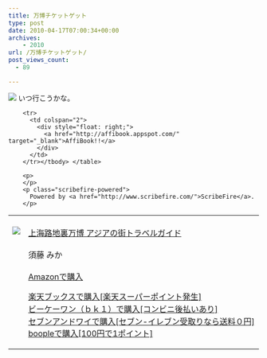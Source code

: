 ```yaml
---
title: 万博チケットゲット
type: post
date: 2010-04-17T07:00:34+00:00
archives:
    - 2010
url: /万博チケットゲット/
post_views_count:
  - 89

---
```

<img style="max-width: 800px;" src="https://i2.wp.com/jqinglong.html.xdomain.jp/bimg/shanghai_1.jpg" data-recalc-dims="1" />  
いつ行こうかな。

<table>
  <tr>
    <td style="vertical-align: top;">
      <a href="http://hb.afl.rakuten.co.jp/hgc/06d13246.10ebaa62.06d13247.1eb85ca0/?pc=http%3A%2F%2Fsearch.books.rakuten.co.jp%2Fbksearch%2Fdt%3Fg%3D001%26bisbn%3D4575302090" target="_blank"><br /> <img src="https://i1.wp.com/ecx.images-amazon.com/images/I/51O4xYnB5dL._SL160_.jpg" style="border-style: none;" data-recalc-dims="1" /><br /> </a>
    </td>
    <td style="vertical-align: top;">
      <a href="http://hb.afl.rakuten.co.jp/hgc/06d13246.10ebaa62.06d13247.1eb85ca0/?pc=http%3A%2F%2Fsearch.books.rakuten.co.jp%2Fbksearch%2Fdt%3Fg%3D001%26bisbn%3D4575302090" target="_blank"><br /> 上海路地裏万博 アジアの街トラベルガイド<br /> </a><br /> 須藤 みか<br /> <a href="http://www.amazon.co.jp/%E4%B8%8A%E6%B5%B7%E8%B7%AF%E5%9C%B0%E8%A3%8F%E4%B8%87%E5%8D%9A-%E3%82%A2%E3%82%B8%E3%82%A2%E3%81%AE%E8%A1%97%E3%83%88%E3%83%A9%E3%83%99%E3%83%AB%E3%82%AC%E3%82%A4%E3%83%89-%E9%A0%88%E8%97%A4-%E3%81%BF%E3%81%8B/dp/4575302090%3FSubscriptionId%3D1JWQWN8E4Z5TR27962G2%26tag%3Dgaeaffibook-22%26linkCode%3Dxm2%26camp%3D2025%26creative%3D165953%26creativeASIN%3D4575302090" target="_blank"><br /> Amazonで購入<br /> </a></p>
      <p>
        <a href="http://px.a8.net/svt/ejp?a8mat=1HPMBD+EAZZ1U+5WS+C1DUQ&a8ejpredirect=http%3A%2F%2Fsearch.books.rakuten.co.jp%2Fbksearch%2Fdt%3Fg%3D001%26bisbn%3D4575302090" target="_blank">楽天ブックスで購入[楽天スーパーポイント発生]</a><br /> <img src="https://i2.wp.com/www12.a8.net/0.gif?resize=1%2C1" alt="" width="1" border="0" height="1" data-recalc-dims="1" /><br /> <a href="http://px.a8.net/svt/ejp?a8mat=1HRMFS+EEKKOI+10UY+HUKPU&a8ejpredirect=http%3A%2F%2Fwww.bk1.jp%2FkeywordSearchResult%2F%3Fkeyword%3D4575302090%26storeCd%3D1%26searchFlg%3D9%26x%3D43%26y%3D11%26partnerid%3D02a801" target="_blank">ビーケーワン（ｂｋ１）で購入[コンビニ後払いあり]</a><br /> <img src="https://i2.wp.com/www12.a8.net/0.gif?resize=1%2C1" alt="" width="1" border="0" height="1" data-recalc-dims="1" /><br /> <a href="http://click.linksynergy.com/fs-bin/statform?id=aR0TIOX*qAA&offerid=137560&bnid=1490&subid=&subid=0&kword_in=4575302090&oop=on" target="_blank">セブンアンドワイで購入[セブン-イレブン受取りなら送料０円]</a><img src="http://ad.linksynergy.com/fs-bin/show?id=aR0TIOX*qAA&bids=137560&type=5&subid=0" width="1" border="0" height="1" /><br /> <a href="http://click.linksynergy.com/fs-bin/statform?id=aR0TIOX*qAA&offerid=33310&bnid=2&subid=0&ifc=4&ifr=9784575302097" target="_blank">boopleで購入[100円で1ポイント]</a> </td> </tr> 
        
        <tr>
          <td colspan="2">
            <div style="float: right;">
              <a href="http://affibook.appspot.com/" target="_blank">AffiBook!!</a>
            </div>
          </td>
        </tr></tbody> </table> 
        
        <p>
        </p>
        <p class="scribefire-powered">
          Powered by <a href="http://www.scribefire.com/">ScribeFire</a>.
        </p>